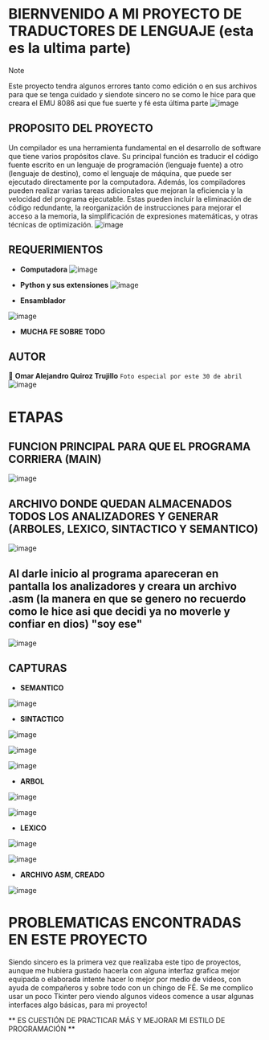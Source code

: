 # BIERNVENIDO A MI PROYECTO DE TRADUCTORES DE LENGUAJE (esta es la ultima parte)
> [!NOTE]
> Este proyecto tendra algunos errores tanto como edición o en sus archivos para que se tenga cuidado y siendote sincero no se como le hice para que creara el EMU 8086 asi que fue suerte y fé esta última parte
![image](https://github.com/TortaAhogada02/Traductores-de-lenguaje/assets/102304790/6f29af74-2791-45d5-8217-a29fadf0c222)

## PROPOSITO DEL PROYECTO
Un compilador es una herramienta fundamental en el desarrollo de software que tiene varios propósitos clave. Su principal función es traducir el código fuente escrito en un lenguaje de programación (lenguaje fuente) a otro (lenguaje de destino), como el lenguaje de máquina, que puede ser ejecutado directamente por la computadora. 
Además, los compiladores pueden realizar varias tareas adicionales que mejoran la eficiencia y la velocidad del programa ejecutable. Estas pueden incluir la eliminación de código redundante, la reorganización de instrucciones para mejorar el acceso a la memoria, la simplificación de expresiones matemáticas, y otras técnicas de optimización.
![image](https://github.com/TortaAhogada02/Traductores-de-lenguaje/assets/102304790/7808a8e6-9d93-4b20-9e3a-3087a8defec6)

## REQUERIMIENTOS
* **Computadora**
![image](https://github.com/TortaAhogada02/Traductores-de-lenguaje/assets/102304790/146c70d6-4028-40c2-a7ce-859d83170194)

* **Python y sus extensiones**
![image](https://github.com/TortaAhogada02/Traductores-de-lenguaje/assets/102304790/12dc9848-7a48-4c2e-ac61-af7281024d52)

* **Ensamblador**

![image](https://github.com/TortaAhogada02/Traductores-de-lenguaje/assets/102304790/1519cec1-7183-4a06-b59d-c066f7ed0ea4)

* **MUCHA FE SOBRE TODO**

## AUTOR
:cowboy_hat_face: **Omar Alejandro Quiroz Trujillo** 
`Foto especial por este 30 de abril`
![image](https://github.com/TortaAhogada02/Traductores-de-lenguaje/assets/102304790/9a6da839-f36a-46d0-a626-677e6d561ff6)

# ETAPAS
## FUNCION PRINCIPAL PARA QUE EL PROGRAMA CORRIERA (MAIN)
![image](https://github.com/TortaAhogada02/Traductores-de-lenguaje/assets/102304790/4c82c683-2b3a-424f-a5de-04967e1a8293)
## ARCHIVO DONDE QUEDAN ALMACENADOS TODOS LOS ANALIZADORES Y GENERAR (ARBOLES, LEXICO, SINTACTICO Y SEMANTICO)
![image](https://github.com/TortaAhogada02/Traductores-de-lenguaje/assets/102304790/3fe5070b-bfba-4360-9efe-c7ee992d81e1)
## Al darle inicio al programa apareceran en pantalla los analizadores y creara un archivo .asm (la manera en que se genero no recuerdo como le hice asi que decidi ya no moverle y confiar en dios) "soy ese"
![image](https://github.com/TortaAhogada02/Traductores-de-lenguaje/assets/102304790/74360697-8c09-429b-9cde-99af8c022d0a)

## CAPTURAS 

* **SEMANTICO**

![image](https://github.com/TortaAhogada02/Traductores-de-lenguaje/assets/102304790/cfccc874-cafb-4dc7-a5e8-a633a5b02681)

* **SINTACTICO**

![image](https://github.com/TortaAhogada02/Traductores-de-lenguaje/assets/102304790/2d1021bd-6c38-4908-9307-a4b5ac32ebdb)

![image](https://github.com/TortaAhogada02/Traductores-de-lenguaje/assets/102304790/7e7d0ba0-949f-474e-99e0-867130717835)

![image](https://github.com/TortaAhogada02/Traductores-de-lenguaje/assets/102304790/547352d8-a1fd-4708-b56e-e2cd1e11d596)

* **ARBOL**

![image](https://github.com/TortaAhogada02/Traductores-de-lenguaje/assets/102304790/12d4a654-84c1-4785-88cf-875f70d736fd)

![image](https://github.com/TortaAhogada02/Traductores-de-lenguaje/assets/102304790/9bc54b07-7bf6-458d-a380-2ceb3054c631)

* **LEXICO**

![image](https://github.com/TortaAhogada02/Traductores-de-lenguaje/assets/102304790/fd065843-0ad3-4dbf-989a-5ae384fbc3f6)

![image](https://github.com/TortaAhogada02/Traductores-de-lenguaje/assets/102304790/06d07acf-8c5e-42a0-b394-f60d5853757d)

* **ARCHIVO ASM, CREADO**

![image](https://github.com/TortaAhogada02/Traductores-de-lenguaje/assets/102304790/73253b41-500b-40e6-9ad2-5aa2f7747e3e)

# PROBLEMATICAS ENCONTRADAS EN ESTE PROYECTO
Siendo sincero es la primera vez que realizaba este tipo de proyectos, aunque me hubiera gustado hacerla con alguna interfaz grafica mejor equipada o elaborada intente hacer lo mejor por medio de videos, con ayuda de compañeros y sobre todo con un chingo de FÉ.
Se me complico usar un poco Tkinter pero viendo algunos videos comence a usar algunas interfaces algo básicas, para mi proyecto!

** ES CUESTIÓN DE PRACTICAR MÁS Y MEJORAR MI ESTILO DE PROGRAMACIÓN **



